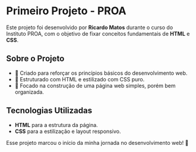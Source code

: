 # Primeiro Projeto - PROA  

Este projeto foi desenvolvido por **Ricardo Matos** durante o curso do Instituto PROA, com o objetivo de fixar conceitos fundamentais de **HTML** e **CSS**.  

## Sobre o Projeto  
- 🔹 Criado para reforçar os princípios básicos do desenvolvimento web.  
- 🔹 Estruturado com HTML e estilizado com CSS puro.  
- 🔹 Focado na construção de uma página web simples, porém bem organizada.  

## Tecnologias Utilizadas  
- **HTML** para a estrutura da página.  
- **CSS** para a estilização e layout responsivo.  

Esse projeto marcou o início da minha jornada no desenvolvimento web! 🚀  

